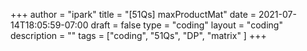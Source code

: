 +++
author = "ipark"
title = "[51Qs] maxProductMat"
date =  2021-07-14T18:05:59-07:00
draft =  false
type = "coding"
layout = "coding"
description = ""
tags = ["coding", "51Qs", "DP", "matrix"
]
+++
<script src="https://gist.github.com/ipark-CS/4f1ea75b7560bc3afea37d99fc099e46.js"></script>
